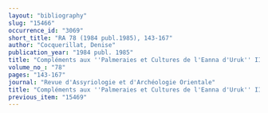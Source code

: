 ```yaml
---
layout: "bibliography"
slug: "15466"
occurrence_id: "3069"
short_title: "RA 78 (1984 publ.1985), 143-167"
author: "Cocquerillat, Denise"
publication_year: "1984 publ. 1985"
title: "Compléments aux ''Palmeraies et Cultures de l'Eanna d'Uruk'' III. Les institutions et les hommes des Fermes générales"
volume_no_: "78"
pages: "143-167"
journal: "Revue d'Assyriologie et d'Archéologie Orientale"
title: "Compléments aux ''Palmeraies et Cultures de l'Eanna d'Uruk'' III. Les institutions et les hommes des Fermes générales"
previous_item: "15469"
---
```

